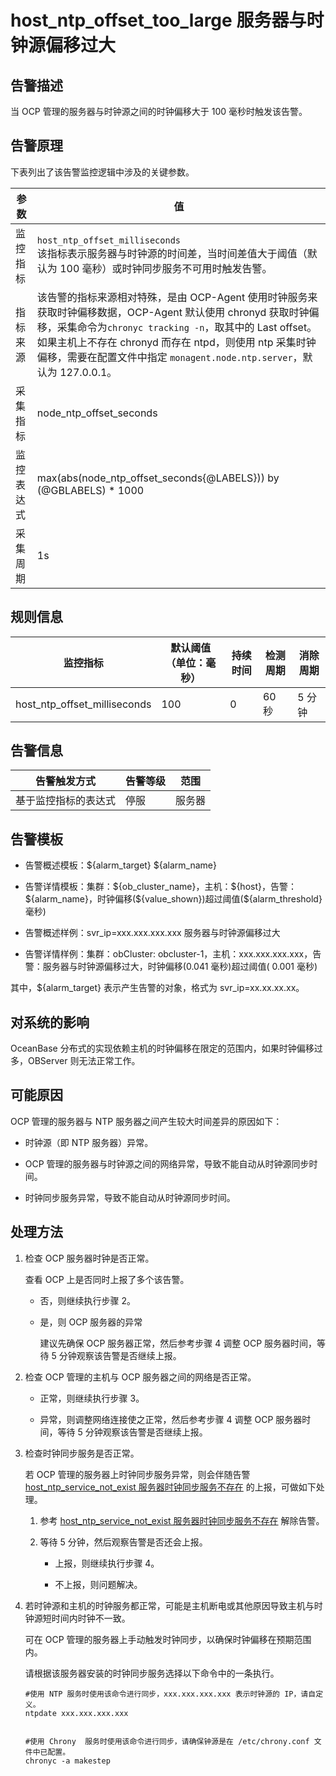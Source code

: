 host_ntp_offset_too_large 服务器与时钟源偏移过大
==========================================================

告警描述
-------------------------

当 OCP 管理的服务器与时钟源之间的时钟偏移大于 100 毫秒时触发该告警。

告警原理
-------------------------

下表列出了该告警监控逻辑中涉及的关键参数。

|  参数   |                                                                                                                                                                                                                  值                                                                                                                                                                                                                  |
|-------|-------------------------------------------------------------------------------------------------------------------------------------------------------------------------------------------------------------------------------------------------------------------------------------------------------------------------------------------------------------------------------------------------------------------------------------|
| 监控指标  | `host_ntp_offset_milliseconds` </br>  该指标表示服务器与时钟源的时间差，当时间差值大于阈值（默认为 100 毫秒）或时钟同步服务不可用时触发告警。                                                                                                                                                                                                                                                                                                         |
| 指标来源  | 该告警的指标来源相对特殊，是由 OCP-Agent 使用时钟服务来获取时钟偏移数据，OCP-Agent 默认使用 chronyd 获取时钟偏移，采集命令为`chronyc tracking -n`，取其中的 Last offset。如果主机上不存在 chronyd 而存在 ntpd，则使用 ntp 采集时钟偏移，需要在配置文件中指定 `monagent.node.ntp.server`，默认为 127.0.0.1。</blockquote> |
| 采集指标  | node_ntp_offset_seconds                                                                                                                                                                                                                                                                                                                                                                                                                         |
| 监控表达式 |max(abs(node_ntp_offset_seconds{@LABELS})) by (@GBLABELS) * 1000                                                                                                                                                                                                                                                                                                                                                                                   |
| 采集周期  | 1s                                                                                                                                                                                                                                                                                                                                                                                                                                  |

**规则信息**
-----------------------------

|             监控指标             | 默认阈值（单位：毫秒） | 持续时间 | 检测周期 | 消除周期 |
|------------------------------|-------------|------|------|------|
| host_ntp_offset_milliseconds | 100         | 0    | 60 秒 | 5 分钟 |

**告警信息**
-----------------------------

|   告警触发方式   | 告警等级 | 范围  |
|------------|------|-----|
| 基于监控指标的表达式 | 停服   | 服务器 |

告警模板
-------------------------

* 告警概述模板：\${alarm_target} \${alarm_name}

* 告警详情模板：集群：\${ob_cluster_name}，主机：\${host}，告警：\${alarm_name}，时钟偏移(\${value_shown})超过阈值(${alarm_threshold} 毫秒)
  
* 告警概述样例：svr_ip=xxx.xxx.xxx.xxx 服务器与时钟源偏移过大

* 告警详情样例：集群：obCluster: obcluster-1，主机：xxx.xxx.xxx.xxx，告警：服务器与时钟源偏移过大，时钟偏移(0.041 毫秒)超过阈值( 0.001 毫秒)

其中，${alarm_target} 表示产生告警的对象，格式为 svr_ip=xx.xx.xx.xx。

对系统的影响
---------------------------

OceanBase 分布式的实现依赖主机的时钟偏移在限定的范围内，如果时钟偏移过多，OBServer 则无法正常工作。

可能原因
-------------------------

OCP 管理的服务器与 NTP 服务器之间产生较大时间差异的原因如下：

* 时钟源（即 NTP 服务器）异常。

* OCP 管理的服务器与时钟源之间的网络异常，导致不能自动从时钟源同步时间。

* 时钟同步服务异常，导致不能自动从时钟源同步时间。

处理方法
-------------------------

1. 检查 OCP 服务器时钟是否正常。

   查看 OCP 上是否同时上报了多个该告警。
   * 否，则继续执行步骤 2。

   * 是，则 OCP 服务器的异常

     建议先确保 OCP 服务器正常，然后参考步骤 4 调整 OCP 服务器时间，等待 5 分钟观察该告警是否继续上报。

2. 检查 OCP 管理的主机与 OCP 服务器之间的网络是否正常。

   * 正常，则继续执行步骤 3。

   * 异常，则调整网络连接使之正常，然后参考步骤 4 调整 OCP 服务器时间，等待 5 分钟观察该告警是否继续上报。

3. 检查时钟同步服务是否正常。

   若 OCP 管理的服务器上时钟同步服务异常，则会伴随告警 [host_ntp_service_not_exist 服务器时钟同步服务不存在](../300.application-alert/2100.host_ntp_service_not_exist.md) 的上报，可做如下处理。
   1. 参考 [host_ntp_service_not_exist 服务器时钟同步服务不存在](../300.application-alert/2100.host_ntp_service_not_exist.md) 解除告警。

   2. 等待 5 分钟，然后观察告警是否还会上报。

      * 上报，则继续执行步骤 4。

      * 不上报，则问题解决。

4. 若时钟源和主机的时钟服务都正常，可能是主机断电或其他原因导致主机与时钟源短时间内时钟不一致。

   可在 OCP 管理的服务器上手动触发时钟同步，以确保时钟偏移在预期范围内。

   请根据该服务器安装的时钟同步服务选择以下命令中的一条执行。

   ```shell
   #使用 NTP 服务时使用该命令进行同步，xxx.xxx.xxx.xxx 表示时钟源的 IP，请自定义。
   ntpdate xxx.xxx.xxx.xxx
   
   
   #使用 Chrony  服务时使用该命令进行同步，请确保钟源是在 /etc/chrony.conf 文件中已配置。
   chronyc -a makestep
   ```
